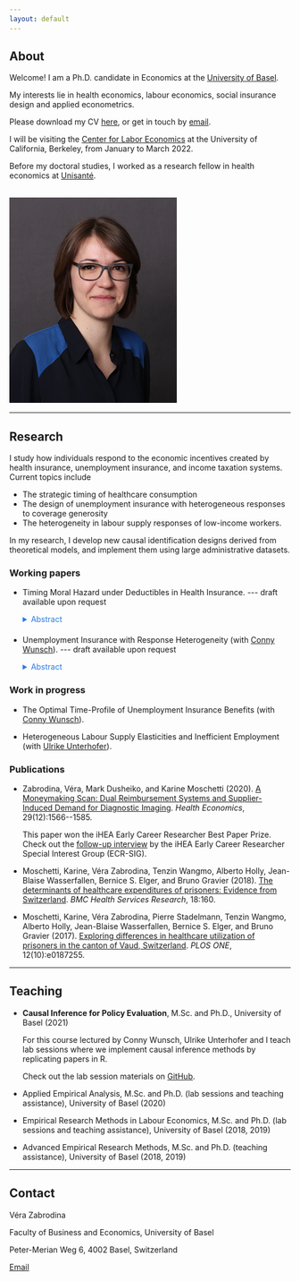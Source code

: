 ```yaml
---
layout: default
--- 
```



## About

Welcome! I am a Ph.D. candidate in Economics at the [University of Basel](https://wwz.unibas.ch/en/). 

My interests lie in health economics, labour economics, social insurance design and applied econometrics.

Please download my CV [here](docs/Zabrodina_CV_Nov2021.pdf), or get in touch by [email](mailto:vera.zabrodina@unibas.ch). 

I will be visiting the [Center for Labor Economics](http://cle.berkeley.edu/) at the University of California, Berkeley, from January to March 2022. 

Before my doctoral studies, I worked as a research fellow in health economics at [Unisanté](https://www.unisante.ch/fr). 


<br />


<img src="docs/VeraZabrodina2.JPG" width="300">
<!-- ![](docs/VeraZabrodina.JPG) -->
<!-- ![image](path-to-image.jpg){: style="float: left"} -->
<!-- align="left" -->




***


## Research 


I study how individuals respond to the economic incentives created by health insurance, unemployment insurance, and income taxation systems. 
Current topics include 
- The strategic timing of healthcare consumption 
- The design of unemployment insurance with heterogeneous responses to coverage generosity
- The heterogeneity in labour supply responses of low-income workers. 

In my research, I develop new causal identification designs derived from theoretical models, and implement them using large administrative datasets. 


 
### Working papers

- Timing Moral Hazard under Deductibles in Health Insurance. --- draft available upon request

  <details style="margin-bottom:20px;">
    <summary style="color:#2a7ae2;">Abstract</summary>
    
    This paper develops a new approach to identifying timing moral hazard in health insurance contracts when deductible choice is endogenous. I set up a dynamic model of healthcare consumption where individuals exceed a high deductible after a large health shock. I show that individuals either strategically prepone care from the year after the shock and keep a high deductible, or postpone and switch to a low deductible the year after. The identification of timing moral hazard exploits the randomness of shock timing within a calendar year and future prices. Empirical results show little evidence for timing moral hazard, but significant differences in switching to a lower deductible. This pattern suggests that there is limited scope for preponing care, and within-year incentives are more important than cross-year incentives in shaping healthcare consumption. 

  </details>



- Unemployment Insurance with Response Heterogeneity (with [Conny Wunsch](https://sites.google.com/view/cwunsch)). --- draft available upon request
  
  <details style="margin-bottom:20px;">
    <summary style="color:#2a7ae2;">Abstract</summary>
    
    This paper studies whether responses to unemployment insurance (UI) vary with age and social security contribution time -- two dimensions widely used to differentiate UI policy across workers. In the presence of heterogeneity in responses to UI, average estimates may veil opportunities for welfare-improving redistribution and finer UI design. We use administrative data from Germany and a multi-cutoff regression discontinuity design to estimate a comprehensive set of duration and wage effects at many discontinuities in potential benefit duration. Feeding the estimates into a meta regression, we find that both duration responses and wage losses at reemployment decrease with short-term contribution time. We find a weak and insignificant gradient in age and long-term contribution. This suggests that short-term contribution time is an important determinant of UI responses, and thus a relevant dimension for policy differentiation. 

  </details>

  


### Work in progress

- The Optimal Time-Profile of Unemployment Insurance Benefits (with [Conny Wunsch](https://sites.google.com/view/cwunsch)). 


- Heterogeneous Labour Supply Elasticities and Inefficient Employment (with [Ulrike Unterhofer](https://wwz.unibas.ch/en/persons/ulrike-unterhofer-1/)). 



### Publications

- Zabrodina, Véra, Mark Dusheiko, and Karine Moschetti (2020). [A Moneymaking Scan: Dual Reimbursement Systems and Supplier-Induced Demand for Diagnostic Imaging](https://doi.org/10.1002/hec.4152). _Health Economics_, 29(12):1566--1585. 

  This paper won the iHEA Early Career Researcher Best Paper Prize. Check out the [follow-up interview](https://www.healtheconomics.org/page/ECRVeraZabrodina) by the iHEA Early Career Researcher Special Interest Group (ECR-SIG).

- Moschetti, Karine, Véra Zabrodina, Tenzin Wangmo, Alberto Holly, Jean-Blaise Wasserfallen, Bernice S. Elger, and Bruno Gravier (2018). [The determinants of healthcare expenditures of prisoners: Evidence from Switzerland](https://doi.org/10.1186/s12913-018-2962-8). _BMC Health Services Research_, 18:160. 

- Moschetti, Karine, Véra Zabrodina, Pierre Stadelmann, Tenzin Wangmo, Alberto Holly, Jean-Blaise Wasserfallen, Bernice S. Elger, and Bruno Gravier (2017). [Exploring differences in healthcare utilization of prisoners in the canton of Vaud, Switzerland](https://doi.org/10.1371/journal.pone.0187255). _PLOS ONE_, 12(10):e0187255. 




***


## Teaching 

- **Causal Inference for Policy Evaluation**, M.Sc. and Ph.D., University of Basel (2021) 

  For this course lectured by Conny Wunsch, Ulrike Unterhofer and I teach lab sessions where we implement causal inference methods by replicating papers in R. 

  Check out the lab session materials on [GitHub](https://github.com/verazb/Hippo). 


- Applied Empirical Analysis, M.Sc. and Ph.D. (lab sessions and teaching assistance), University of Basel (2020)

- Empirical Research Methods in Labour Economics, M.Sc. and Ph.D. (lab sessions and teaching assistance), University of Basel  (2018, 2019)

- Advanced Empirical Research Methods, M.Sc. and Ph.D. (teaching assistance), University of Basel (2018, 2019)


***


## Contact 

Véra Zabrodina 

Faculty of Business and Economics, University of Basel

Peter-Merian Weg 6, 4002 Basel, Switzerland

[Email](mailto:vera.zabrodina@unibas.ch)


<!-- 
***


### Other 
 -->